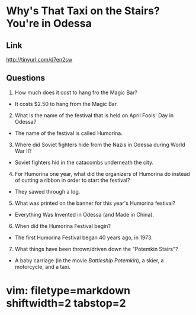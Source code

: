 # Why's That Taxi on the Stairs?  You're in Odessa #

## Link ##
http://tinyurl.com/d7en2sw

## Questions ##
1. How much does it cost to hang fro the Magic Bar?
  - It costs $2.50 to hang from the Magic Bar.
2. What is the name of the festival that is held on April Fools' Day in
  Odessa?
  - The name of the festival is called Humorina.
3. Where did Soviet fighters hide from the Nazis in Odessa during World War
  II?
  - Soviet fighters hid in the catacombs underneath the city.
4. For Humorina one year, what did the organizers of Humorina do instead of
  cutting a ribbon in order to start the festival?
  - They sawed through a log.
5. What was printed on the banner for this year's Humorina festival?
  - Everything Was Invented in Odessa (and Made in China).
6. When did the Humorina Festival begin?
  - The first Humorina Festival began 40 years ago, in 1973.
7. What things have been thrown/driven down the "Potemkin Stairs"?
  - A baby carriage (in the movie _Battleship Potemkin_), a skier, a
    motorcycle, and a taxi.

# vim: filetype=markdown shiftwidth=2 tabstop=2
